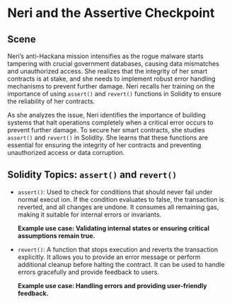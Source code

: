 # Neri and the Assertive Checkpoint

## Scene

Neri’s anti-Hackana mission intensifies as the rogue malware starts tampering with crucial government databases, causing data mismatches and unauthorized access. She realizes that the integrity of her smart contracts is at stake, and she needs to implement robust error handling mechanisms to prevent further damage. Neri recalls her training on the importance of using `assert()` and `revert()` functions in Solidity to ensure the reliability of her contracts.

As she analyzes the issue, Neri identifies the importance of building systems that halt operations completely when a critical error occurs to prevent further damage. To secure her smart contracts, she studies `assert()` and `revert()` in Solidity. She learns that these functions are essential for ensuring the integrity of her contracts and preventing unauthorized access or data corruption.

## Solidity Topics: `assert()` and `revert()`

- `assert()`: Used to check for conditions that should never fail under normal execut ion. If the condition evaluates to false, the transaction is reverted, and all changes are undone. It consumes all remaining gas, making it suitable for internal errors or invariants.

  **Example use case: Validating internal states or ensuring critical assumptions remain true.**

- `revert()`: A function that stops execution and reverts the transaction explicitly. It allows you to provide an error message or perform additional cleanup before halting the contract. It can be used to handle errors gracefully and provide feedback to users.

  **Example use case: Handling errors and providing user-friendly feedback.**
